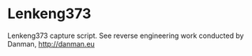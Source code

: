 # Lenkeng373
Lenkeng373 capture script. See reverse engineering work conducted by Danman, http://danman.eu
